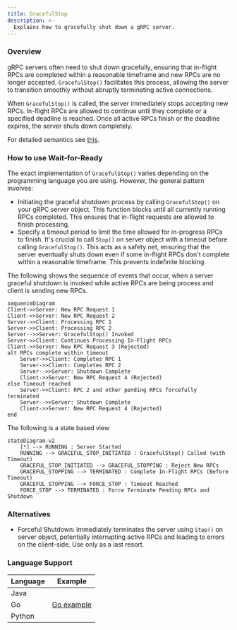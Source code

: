 ```yaml
---
title: GracefulStop
description: >-
  Explains how to gracefully shut down a gRPC server.
---
```


### Overview

gRPC servers often need to shut down gracefully, ensuring that in-flight RPCs
are completed within a reasonable timeframe and new RPCs are no longer
accepted. `GracefulStop()` facilitates this process, allowing the server to
transition smoothly without abruptly terminating active connections.

When `GracefulStop()` is called, the server immediately stops accepting new
RPCs. In-flight RPCs are allowed to continue until they complete or a specified
deadline is reached. Once all active RPCs finish or the deadline expires, the
server shuts down completely.

For detailed semantics see [this][grpc doc].

### How to use Wait-for-Ready

The exact implementation of `GracefulStop()` varies depending on the
programming language you are using. However, the general pattern
involves:

- Initiating the graceful shutdown process by calling `GracefulStop()` on your
  gRPC server object. This function blocks until all currently running RPCs
  completed. This ensures that in-flight requests are allowed to finish
  processing.
- Specify a timeout period to limit the time allowed for in-progress RPCs to
  finish. It's crucial to call `Stop()` on server object with a timeout before
  calling `GracefulStop()`. This acts as a safety net, ensuring that the server
  eventually shuts down even if some in-flight RPCs don't complete within a
  reasonable timeframe.  This prevents indefinite blocking.

The following shows the sequence of events that occur, when a server graceful
shutdown is invoked while active RPCs are being process and client is sending
new RPCs.
```mermaid
sequenceDiagram
Client->>Server: New RPC Request 1
Client->>Server: New RPC Request 2
Server->>Client: Processing RPC 1
Server->>Client: Processing RPC 2
Server-->>Server: GracefulStop() Invoked
Server->>Client: Continues Processing In-Flight RPCs
Client->>Server: New RPC Request 3 (Rejected)
alt RPCs complete within timeout
    Server->>Client: Completes RPC 1
    Server->>Client: Completes RPC 2
    Server-->>Server: Shutdown Complete
    Client->>Server: New RPC Request 4 (Rejected)
else Timeout reached
    Server->>Client: RPC 2 and other pending RPCs forcefully terminated
    Server-->>Server: Shutdown Complete
    Client->>Server: New RPC Request 4 (Rejected)
end
```
The following is a state based view
```mermaid
stateDiagram-v2
    [*] --> RUNNING : Server Started
    RUNNING --> GRACEFUL_STOP_INITIATED : GracefulStop() Called (with Timeout)
    GRACEFUL_STOP_INITIATED --> GRACEFUL_STOPPING : Reject New RPCs
    GRACEFUL_STOPPING --> TERMINATED : Complete In-Flight RPCs (Before Timeout)
    GRACEFUL_STOPPING --> FORCE_STOP : Timeout Reached
    FORCE_STOP --> TERMINATED : Force Terminate Pending RPCs and Shutdown
```

### Alternatives

- Forceful Shutdown: Immediately terminates the server using `Stop()` on server
  object, potentially interrupting active RPCs and leading to errors on the
  client-side. Use only as a last resort.

### Language Support

| Language | Example           |
|----------|-------------------|
| Java     |                   |
| Go       | [Go example]      |
| Python   |                   |

[Go example]: https://github.com/grpc/grpc-go/tree/master/examples/features/gracefulstop
[grpc doc]: https://github.com/grpc/grpc/blob/master/doc/server-graceful-stop.md
